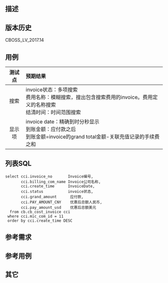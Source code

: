 
## 描述


## 版本历史
CBOSS_LV_2017.14


## 用例
测试点|预期结果
:---:|:---
搜索|invoice状态：多项搜索<br>费用名称：模糊搜索，搜出包含搜索费用的invoice。费用定义的名称搜索<br>结清时间：时间范围搜索
显示项|invoice date：精确到时分秒显示<br>到账金额：应付款之后<br>到账金额=invoice的grand total金额-关联充值记录的手续费之和

## 列表SQL
```
select cci.invoice_no       Invoice编号,
       cci.billing_com_name Invoice公司名称,
       cci.create_time      InvoiceDate,
       cci.status           invoice状态,
       cci.grand_amount      应付款,
       cci.PAY_AMOUNT_CNY    优惠后总额人民币,
       cci.pay_amount_usd    优惠后总额美元
  from cb.cb_cost_invoice cci
 where cci.mic_com_id = 11
 order by cci.create_time DESC
```


## 参考需求


## 参考用例


## 其它

